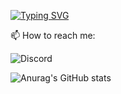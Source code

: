 [![Typing SVG](https://readme-typing-svg.herokuapp.com?color=F7F7F7&lines=Hi+there+%F0%9F%91%8B;Hola+%F0%9F%91%8B;Cze%C5%9B%C4%87+%F0%9F%91%8B;Salut+%F0%9F%91%8B;Hallo+daar+%F0%9F%91%8B)](https://git.io/typing-svg)

📫 How to reach me: 

![Discord](https://img.shields.io/badge/Beventar2194-%237289DA.svg?style=for-the-badge&logo=discord&logoColor=white)

![Anurag's GitHub stats](https://github-readme-stats.vercel.app/api?username=Beventar&show_icons=true&theme=radical)

